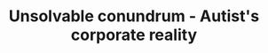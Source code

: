 ---
layout: post
title: "Unsolvable conundrum - Autist's corporate reality"
highly_subjective: true
stock: labyrinth
tags: 
  - "autism"
  - "asperger"
  - "career"
  - "corporate"
---